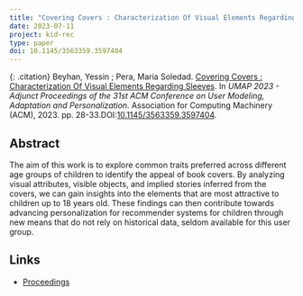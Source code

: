 ```yaml
---
title: "Covering Covers : Characterization Of Visual Elements Regarding Sleeves"
date: 2023-07-11
project: kid-rec
type: paper
doi: 10.1145/3563359.3597404
---
```

{: .citation}
Beyhan, Yessin ; Pera, Maria Soledad. [ Covering Covers : Characterization Of Visual Elements Regarding Sleeves](#). In <cite> UMAP 2023 - Adjunct Proceedings of the 31st ACM Conference on User Modeling, Adaptation and Personalization.</cite> Association for Computing Machinery (ACM), 2023. pp. 28-33.DOI:[10.1145/3563359.3597404](https://doi.org/10.1145/3563359.3597404).

## Abstract

The aim of this work is to explore common traits preferred across different age groups of children to identify the appeal of book covers. By analyzing visual attributes, visible objects, and implied stories inferred from the covers, we can gain insights into the elements that are most attractive to children up to 18 years old. These findings can then contribute towards advancing personalization for recommender systems for children through new means that do not rely on historical data, seldom available for this user group.


## Links
* [Proceedings](https://doi.org/10.1145/3563359.3597404)
